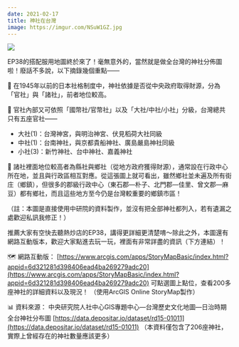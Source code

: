 ```yaml
---
date: 2021-02-17
title: 神社在台灣
image: https://imgur.com/NSuW1GZ.jpg
---
```


![](https://imgur.com/NSuW1GZ.jpg)

EP38的搭配服用地圖終於來了！毫無意外的，當然就是做全台灣的神社分佈圖啦！廢話不多說，以下摘錄幾個重點——

📌 在1945年以前的日本社格制度中，神社依據是否從中央政府取得財源，分為「官社」與「諸社」，前者地位較高。

📌 官社內部又可依照「國幣社/官幣社」以及「大社/中社/小社」分級，台灣總共只有五座官社——
- 大社(1)：台灣神宮，與明治神宮、伏見稻荷大社同級
- 中社(1)：台南神社，與京都貴船神社、廣島嚴島神社同級
- 小社(3)：新竹神社、台中神社、嘉義神社

📌 諸社裡面地位較高者為縣社與鄉社（從地方政府獲得財源），通常設在行政中心所在地，並且與行政區相互對應。從這張圖上就可看出，雖然鄉社並未遍及所有街庄（鄉鎮），但很多的郡級行政中心（東石郡—朴子、北門郡—佳里、曾文郡—麻豆）都有鄉社，而且這些地方至今仍是台灣較重要的鄉鎮市區！

（註：本圖是直接使用中研院的資料製作，並沒有把全部神社都列入，若有遺漏之處歡迎私訊我修正！）

推薦大家有空快去聽熱炒店的EP38，講得更詳細更清楚唷～除此之外，本圖還有網路互動版本，歡迎大家點進去玩一玩，裡面有非常詳盡的資訊（下方連結）！

🗺️ 網路互動版：
[https://www.arcgis.com/apps/StoryMapBasic/index.html?appid=6d321281d398406ead4ba269279adc20](https://www.arcgis.com/apps/StoryMapBasic/index.html?appid=6d321281d398406ead4ba269279adc20)
可點選圖上點位，查看200多座神社的詳細資料以及現況！
（使用ArcGIS Online StoryMap製作）

📊 資料來源：
中央研究院人社中心GIS專題中心—台灣歷史文化地圖—日治時期全台神社分布圖
[https://data.depositar.io/dataset/rd15-01011](https://data.depositar.io/dataset/rd15-01011)
（本資料僅包含了206座神社，實際上曾經存在的神社數量應該更多）